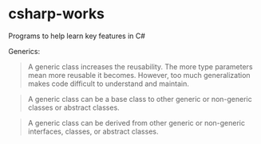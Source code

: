 # csharp-works
Programs to help learn key features in C#

Generics:
> A generic class increases the reusability. The more type parameters mean more reusable it becomes. However, too much generalization makes code difficult to understand and maintain.

> A generic class can be a base class to other generic or non-generic classes or abstract classes.

> A generic class can be derived from other generic or non-generic interfaces, classes, or abstract classes.
